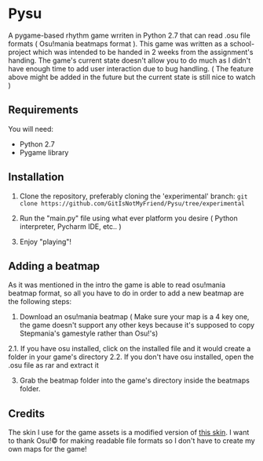 # Pysu
A pygame-based rhythm game wrriten in Python 2.7 that can read .osu file formats ( Osu!mania beatmaps format ).
This game was written as a school-project which was intended to be handed in 2 weeks from the assignment's handing.
The game's current state doesn't allow you to do much as I didn't have enough time to add user interaction due to bug handling.
( The feature above might be added in the future but the current state is still nice to watch )

## Requirements
You will need:
- Python 2.7
- Pygame library

## Installation
1. Clone the repository, preferably cloning the 'experimental' branch: `git clone https://github.com/GitIsNotMyFriend/Pysu/tree/experimental`

2. Run the "main.py" file using what ever platform you desire ( Python interpreter, Pycharm IDE, etc.. )

3. Enjoy "playing"!

## Adding a beatmap

As it was mentioned in the intro the game is able to read osu!mania beatmap format, so all you have to do
in order to add a new beatmap are the following steps:

1. Download an osu!mania beatmap ( Make sure your map is a 4 key one, the game doesn't support any other keys because it's supposed
to copy Stepmania's gamestyle rather than Osu!'s)

2.1. If you have osu installed, click on the installed file and it would create a folder in your game's directory
2.2. If you don't have osu installed, open the .osu file as rar and extract it

3. Grab the beatmap folder into the game's directory inside the beatmaps folder.

## Credits
The skin I use for the game assets is a modified version of [this skin](https://osu.ppy.sh/forum/t/512453).
I want to thank Osu!© for making readable file formats so I don't have to create my own maps for the game!
